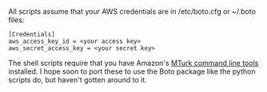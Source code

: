 All scripts assume that your AWS credentials are in /etc/boto.cfg or ~/.boto files:

    [Credentials]
    aws_access_key_id = <your access key>
    aws_secret_access_key = <your secret key>

The shell scripts require that you have Amazon's [MTurk command line tools](http://mturk.s3.amazonaws.com/CLT_Tutorial/UserGuide.html) installed.  I hope soon to port these to use the Boto package like the python scripts do, but haven't gotten around to it.

